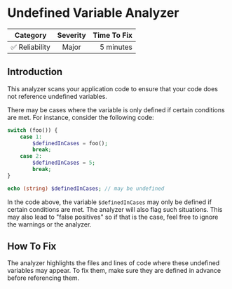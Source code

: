 # Undefined Variable Analyzer

| Category       | Severity   | Time To Fix  |
| -------------  |:----------:| ------------:|
| :white_check_mark: Reliability | Major     | 5 minutes    |

## Introduction

This analyzer scans your application code to ensure that your code does not reference undefined variables.

There may be cases where the variable is only defined if certain conditions are met. For instance, consider the following code:

```php
switch (foo()) {
    case 1:
        $definedInCases = foo();
        break;
    case 2:
        $definedInCases = 5;
        break;
}

echo (string) $definedInCases; // may be undefined
```

In the code above, the variable `$definedInCases` may only be defined if certain conditions are met. The analyzer will also flag such situations. This may also lead to "false positives" so if that is the case, feel free to ignore the warnings or the analyzer.

## How To Fix

The analyzer highlights the files and lines of code where these undefined variables may appear. To fix them, make sure they are defined in advance before referencing them.